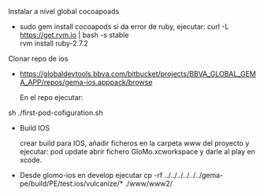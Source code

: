 Instalar a nivel global cocoapoads
- sudo gem install cocoapods
  si da error de ruby, ejecutar:
      curl -L https://get.rvm.io | bash -s stable   
      rvm install ruby-2.7.2

Clonar repo de ios
- https://globaldevtools.bbva.com/bitbucket/projects/BBVA_GLOBAL_GEMA_APP/repos/gema-ios.apppack/browse

  En el repo ejecutar:
                                  
sh ./first-pod-cofiguration.sh

- Build IOS

  crear build para IOS, añadir ficheros en la carpeta www del proyecto y ejecutar: pod update
  abrir fichero GloMo.xcworkspace y darle al play en xcode.


- Desde glomo-ios en develop ejecutar
cp -rf ../../../../../../gema-pe/build/PE/test.ios/vulcanize/* ./www/www2/